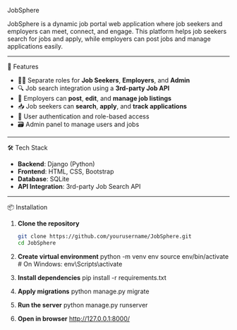  JobSphere

JobSphere is a dynamic job portal web application where job seekers and employers can meet, connect, and engage. This platform helps job seekers search for jobs and apply, while employers can post jobs and manage applications easily.

---

🚀 Features

- 👨‍💼 Separate roles for **Job Seekers**, **Employers**, and **Admin**
- 🔍 Job search integration using a **3rd-party Job API**
- 📄 Employers can **post**, **edit**, and **manage job listings**
- 📥 Job seekers can **search**, **apply**, and **track applications**
- 🔐 User authentication and role-based access
- 🗃️ Admin panel to manage users and jobs

---

🛠️ Tech Stack

- **Backend**: Django (Python)
- **Frontend**: HTML, CSS, Bootstrap
- **Database**: SQLite
- **API Integration**: 3rd-party Job Search API

---

📦 Installation

1. **Clone the repository**
   ```bash
   git clone https://github.com/yourusername/JobSphere.git
   cd JobSphere
2. **Create virtual environment**
    python -m venv env
    source env/bin/activate # On Windows:  env\Scripts\activate 
    
3. **Install dependencies**
    pip install -r requirements.txt
4. **Apply migrations**
    python manage.py migrate
5. **Run the server**
    python manage.py runserver
6. **Open in browser**
    http://127.0.0.1:8000/
    

